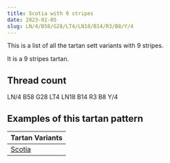 ```yaml
---
title: Scotia with 9 stripes
date: 2023-02-05
slug: LN/4/B58/G28/LT4/LN18/B14/R3/B8/Y/4
---
```

This is a list of all the tartan sett variants with 9 stripes.

It is a 9 stripes tartan.


## Thread count
LN/4 B58 G28 LT4 LN18 B14 R3 B8 Y/4

## Examples of this tartan pattern

| Tartan Variants |
|---------------|
| [Scotia](/variants/ln/4/b58/g28/lt4/ln18/b14/r3/b8/y/4-b304080-g008000-lne0e0e0-lt806050-rc00000-yf0c000)||

